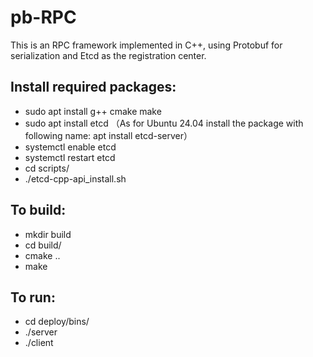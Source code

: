 # pb-RPC
This is an RPC framework implemented in C++, using Protobuf for serialization and Etcd as the registration center.



Install required packages:
-
- sudo apt install g++ cmake make
- sudo apt install etcd （As for Ubuntu 24.04 install the package with following name: apt install etcd-server）
- systemctl enable etcd
- systemctl restart etcd
- cd scripts/
- ./etcd-cpp-api_install.sh
  
To build:
-
- mkdir build
- cd build/
- cmake ..
- make

To run:
-
- cd deploy/bins/
- ./server
- ./client
